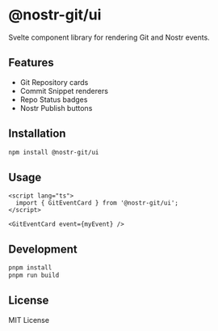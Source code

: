 # @nostr-git/ui

Svelte component library for rendering Git and Nostr events.

## Features

- Git Repository cards
- Commit Snippet renderers
- Repo Status badges
- Nostr Publish buttons

## Installation

```bash
npm install @nostr-git/ui
```

## Usage

```svelte
<script lang="ts">
  import { GitEventCard } from '@nostr-git/ui';
</script>

<GitEventCard event={myEvent} />
```

## Development

```bash
pnpm install
pnpm run build
```

## License

MIT License
